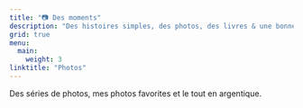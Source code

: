 ```yaml
---
title: "📷 Des moments"
description: "Des histoires simples, des photos, des livres & une bonne tasse de café."
grid: true
menu:
  main:
    weight: 3
linktitle: "Photos"
---
```


Des séries de photos, mes photos favorites et le tout en argentique.

